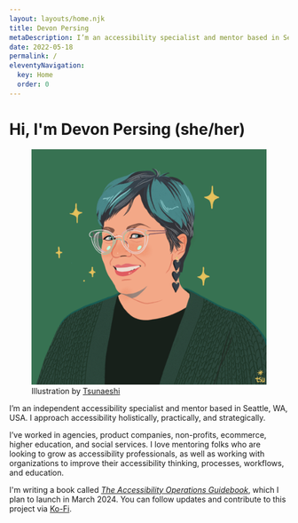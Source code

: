 ```yaml
---
layout: layouts/home.njk
title: Devon Persing
metaDescription: I’m an accessibility specialist and mentor based in Seattle, WA, USA.
date: 2022-05-18
permalink: /
eleventyNavigation:
  key: Home
  order: 0
---
```

# Hi, I'm Devon Persing (she/her)

<figure class="portrait">
  <img src="/static/img/1724.png" alt="Illustration of Devon Persing. She is a white woman with short hair with teal highlights. She is wearing a large green cardigan, black heart dangling earrings, and glasses with clear frames.">
  <figcaption>Illustration by <a href="https://covatar.com/collections/tsunaeshis-style">Tsunaeshi</a></figcaption>
</figure>

I’m an independent accessibility specialist and mentor based in Seattle, WA, USA. I approach accessibility holistically, practically, and strategically.

I’ve worked in agencies, product companies, non-profits, ecommerce, higher education, and social services. I love mentoring folks who are looking to grow as accessibility professionals, as well as working with organizations to improve their accessibility thinking, processes, workflows, and education.

I'm writing a book called [_The Accessibility Operations Guidebook_](/posts/writing-a-book/), which I plan to launch in March 2024. You can follow updates and contribute to this project via [Ko-Fi](https://ko-fi.com/a11ydevon).